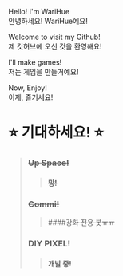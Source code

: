 Hello! I'm WariHue<br>
안녕하세요! WariHue예요!

Welcome to visit my Github!<br>
제 깃허브에 오신 것을 환영해요!

I'll make games!<br>
저는 게임을 만들거예요!

Now, Enjoy!<br>
이제, 즐기세요!

# ⭐ 기대하세요! ⭐
>  ###   <del>Up Space!</del>
>> #### <del>망!</del>
> ### <del>Commi!</del>
> > ####<del>강화 전용 봇ㅠㅠ</del>
> ### DIY PIXEL!
> > #### 개발 중!
